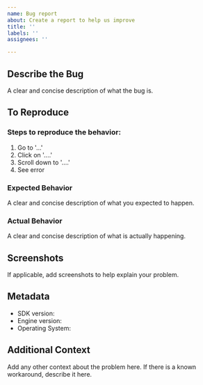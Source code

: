 ```yaml
---
name: Bug report
about: Create a report to help us improve
title: ''
labels: ''
assignees: ''

---
```

## Describe the Bug 

A clear and concise description of what the bug is.

## To Reproduce

### Steps to reproduce the behavior:

1. Go to '...'
2. Click on '....'
3. Scroll down to '....'
4. See error

### Expected Behavior

A clear and concise description of what you expected to happen.

### Actual Behavior

A clear and concise description of what is actually happening.

## Screenshots

If applicable, add screenshots to help explain your problem.

## Metadata

- SDK version: 
- Engine version: 
- Operating System: 

## Additional Context

Add any other context about the problem here.
If there is a known workaround, describe it here.
